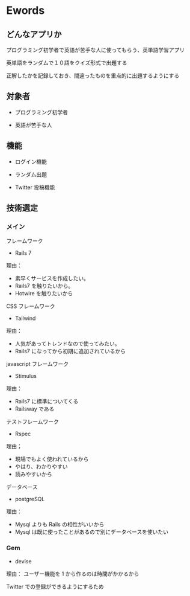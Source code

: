 # Ewords

## どんなアプリか

プログラミング初学者で英語が苦手な人に使ってもらう、英単語学習アプリ

英単語をランダムで１０語をクイズ形式で出題する

正解したかを記録しておき、間違ったものを重点的に出題するようにする

## 対象者

- プログラミング初学者

- 英語が苦手な人

## 機能

- ログイン機能

- ランダム出題

- Twitter 投稿機能

## 技術選定

### メイン

フレームワーク

- Rails 7

理由：

- 素早くサービスを作成したい。
- Rails7 を触りたいから。
- Hotwire を触りたいから

CSS フレームワーク

- Tailwind

理由：

- 人気があってトレンドなので使ってみたい。
- Rails7 になってから初期に追加されているから

javascript フレームワーク

- Stimulus

理由：

- Rails7 に標準についてくる
- Railsway である

テストフレームワーク

- Rspec

理由；

- 現場でもよく使われているから
- やはり、わかりやすい
- 読みやすいから

データベース

- postgreSQL

理由：

- Mysql よりも Rails の相性がいいから
- Mysql は既に使ったことがあるので別にデータベースを使いたい

### Gem

- devise

理由：
ユーザー機能を 1 から作るのは時間がかかるから

Twitter での登録ができるようにするため
